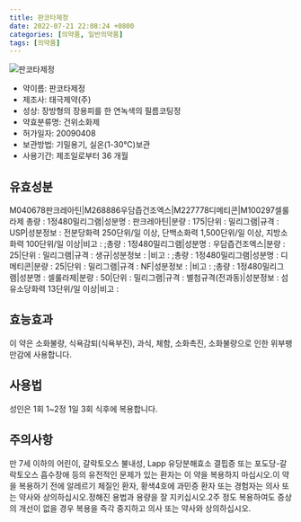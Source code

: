 ```yaml
---
title: 판코타제정
date: 2022-07-21 22:08:24 +0800
categories: [의약품, 일반의약품]
tags: [의약품]
---
```

![판코타제정](https://nedrug.mfds.go.kr/pbp/cmn/itemImageDownload/1NRID60LgJy)

- 약이름: 판코타제정
- 제조사: 태극제약(주)
- 성상: 장방형의 장용피를 한  연녹색의 필름코팅정 
- 약효분류명: 건위소화제
- 허가일자: 20090408
- 보관방법: 기밀용기, 실온(1-30℃)보관
- 사용기간: 제조일로부터 36 개월
## 유효성분
M040678판크레아틴|M268886우담즙건조엑스|M227778디메티콘|M100297셀룰라제
총량 : 1정480밀리그램|성분명 : 판크레아틴|분량 : 175|단위 : 밀리그램|규격 : USP|성분정보 : 전분당화력 250단위/일 이상, 단백소화력 1,500단위/일 이상, 지방소화력 100단위/일 이상|비고 : ;총량 : 1정480밀리그램|성분명 : 우담즙건조엑스|분량 : 25|단위 : 밀리그램|규격 : 생규|성분정보 : |비고 : ;총량 : 1정480밀리그램|성분명 : 디메티콘|분량 : 25|단위 : 밀리그램|규격 : NF|성분정보 : |비고 : ;총량 : 1정480밀리그램|성분명 : 셀룰라제|분량 : 50|단위 : 밀리그램|규격 : 별첨규격(전과동)|성분정보 : 섬유소당화력 13단위/일  이상|비고 :
## 효능효과
이 약은 소화불량, 식욕감퇴(식욕부진), 과식, 체함, 소화촉진, 소화불량으로 인한 위부팽만감에 사용합니다.
## 사용법
성인은 1회 1~2정 1일 3회 식후에 복용합니다.
## 주의사항
만 7세 이하의 어린이, 갈락토오스 불내성, Lapp 유당분해효소 결핍증 또는 포도당-갈락토오스 흡수장애 등의 유전적인 문제가 있는 환자는 이 약을 복용하지 마십시오.이 약을 복용하기 전에 알레르기 체질인 환자, 황색4호에 과민증 환자 또는 경험자는 의사 또는 약사와 상의하십시오.정해진 용법과 용량을 잘 지키십시오.2주 정도 복용하여도 증상의 개선이 없을 경우 복용을 즉각 중지하고 의사 또는 약사와 상의하십시오.
